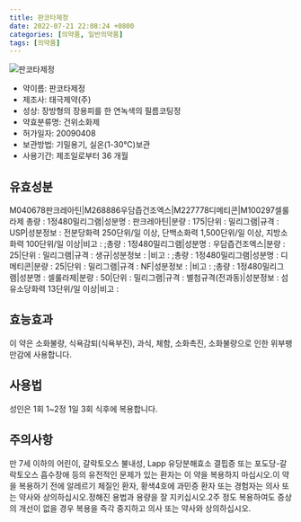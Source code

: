 ```yaml
---
title: 판코타제정
date: 2022-07-21 22:08:24 +0800
categories: [의약품, 일반의약품]
tags: [의약품]
---
```

![판코타제정](https://nedrug.mfds.go.kr/pbp/cmn/itemImageDownload/1NRID60LgJy)

- 약이름: 판코타제정
- 제조사: 태극제약(주)
- 성상: 장방형의 장용피를 한  연녹색의 필름코팅정 
- 약효분류명: 건위소화제
- 허가일자: 20090408
- 보관방법: 기밀용기, 실온(1-30℃)보관
- 사용기간: 제조일로부터 36 개월
## 유효성분
M040678판크레아틴|M268886우담즙건조엑스|M227778디메티콘|M100297셀룰라제
총량 : 1정480밀리그램|성분명 : 판크레아틴|분량 : 175|단위 : 밀리그램|규격 : USP|성분정보 : 전분당화력 250단위/일 이상, 단백소화력 1,500단위/일 이상, 지방소화력 100단위/일 이상|비고 : ;총량 : 1정480밀리그램|성분명 : 우담즙건조엑스|분량 : 25|단위 : 밀리그램|규격 : 생규|성분정보 : |비고 : ;총량 : 1정480밀리그램|성분명 : 디메티콘|분량 : 25|단위 : 밀리그램|규격 : NF|성분정보 : |비고 : ;총량 : 1정480밀리그램|성분명 : 셀룰라제|분량 : 50|단위 : 밀리그램|규격 : 별첨규격(전과동)|성분정보 : 섬유소당화력 13단위/일  이상|비고 :
## 효능효과
이 약은 소화불량, 식욕감퇴(식욕부진), 과식, 체함, 소화촉진, 소화불량으로 인한 위부팽만감에 사용합니다.
## 사용법
성인은 1회 1~2정 1일 3회 식후에 복용합니다.
## 주의사항
만 7세 이하의 어린이, 갈락토오스 불내성, Lapp 유당분해효소 결핍증 또는 포도당-갈락토오스 흡수장애 등의 유전적인 문제가 있는 환자는 이 약을 복용하지 마십시오.이 약을 복용하기 전에 알레르기 체질인 환자, 황색4호에 과민증 환자 또는 경험자는 의사 또는 약사와 상의하십시오.정해진 용법과 용량을 잘 지키십시오.2주 정도 복용하여도 증상의 개선이 없을 경우 복용을 즉각 중지하고 의사 또는 약사와 상의하십시오.
